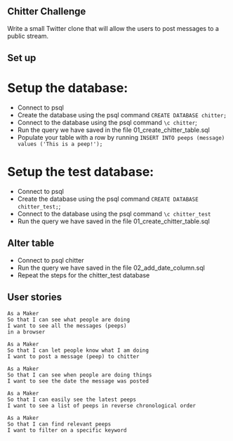## Chitter Challenge

Write a small Twitter clone that will allow the users to post messages to a public stream.

## Set up

# Setup the database:

* Connect to psql
* Create the database using the psql command `CREATE DATABASE chitter;`
* Connect to the database using the psql command `\c chitter`;
* Run the query we have saved in the file 01_create_chitter_table.sql
* Populate your table with a row by running `INSERT INTO peeps (message) values ('This is a peep!');`

# Setup the test database:

* Connect to psql
* Create the database using the psql command `CREATE DATABASE chitter_test;`;
* Connect to the database using the psql command `\c chitter_test`
* Run the query we have saved in the file 01_create_chitter_table.sql

## Alter table

* Connect to psql chitter
* Run the query we have saved in the file 02_add_date_column.sql
* Repeat the steps for the chitter_test database




## User stories

```
As a Maker
So that I can see what people are doing
I want to see all the messages (peeps)
in a browser
```
```
As a Maker
So that I can let people know what I am doing  
I want to post a message (peep) to chitter
```
```
As a Maker
So that I can see when people are doing things
I want to see the date the message was posted
```
```
As a Maker
So that I can easily see the latest peeps
I want to see a list of peeps in reverse chronological order
```
```
As a Maker
So that I can find relevant peeps
I want to filter on a specific keyword
```
